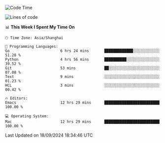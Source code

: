 <!--START_SECTION:waka-->
![Code Time](http://img.shields.io/badge/Code%20Time-2%2C186%20hrs%2044%20mins-blue)

![Lines of code](https://img.shields.io/badge/From%20Hello%20World%20I%27ve%20Written-308.1%20thousand%20lines%20of%20code-blue)

📊 **This Week I Spent My Time On** 

```text
🕑︎ Time Zone: Asia/Shanghai

💬 Programming Languages: 
Go                       6 hrs 24 mins       █████████████░░░░░░░░░░░░   51.28 % 
Python                   4 hrs 56 mins       ██████████░░░░░░░░░░░░░░░   39.52 % 
Git                      53 mins             ██░░░░░░░░░░░░░░░░░░░░░░░   07.08 % 
Text                     9 mins              ░░░░░░░░░░░░░░░░░░░░░░░░░   01.23 % 
HCL                      3 mins              ░░░░░░░░░░░░░░░░░░░░░░░░░   00.42 % 

🔥 Editors: 
Emacs                    12 hrs 29 mins      █████████████████████████   100.00 % 

💻 Operating System: 
Mac                      12 hrs 29 mins      █████████████████████████   100.00 % 
```


 Last Updated on 18/09/2024 18:34:46 UTC
<!--END_SECTION:waka-->
